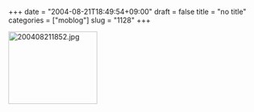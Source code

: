 +++
date = "2004-08-21T18:49:54+09:00"
draft = false
title = "no title"
categories = ["moblog"]
slug = "1128"
+++

<img src="http://ieiriblog.jugem.cc/?image=4008" class="pict" width="176" height="144" alt="200408211852.jpg" />
&nbsp;
